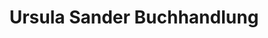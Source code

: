 ---
title: "Ursula Sander Buchhandlung"
url: /westerstede/ursula-sander-buchhandlung/
shop: Bücher
---